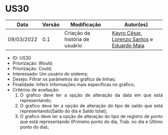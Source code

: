 # US30


|Data | Versão | Modificação | Autor(es)|
| -- | -- | -- | -- |
| 09/03/2022 | 0.1 | Criação da história de usuário | [Kayro César](https://github.com/kayrocesar), [Lorenzo Santos](https://github.com/kayrocesar) e [Eduardo Maia](https://github.com/eduardomr) |


<ul>
<li> ID: US30</li>
<li>Priorização: Would;</li>
<li>Priorização: Could;</li>
<li>Interessado: Um usuário do sistema;</li>
<li>Desejo: Filtrar os parâmetros do gráfico de linhas;</li>
<li>Finalidade: Inferir informações mais específicas no gráfico;</li>
<li align="justify"> Critérios de aceitação:
    <ol>
    <li> O grafico deve ter a opção de alteração da data em que está representando; </li>
    <li> O grafico deve ter a opção de alteração do tipo de saldo que está representando(Saldo do dia e Saldo total); </li>
    <li> O grafico deve ter a opção de alteração do tipo de registro de ponto que está representando (Primeiro ponto do dia, Trab. no dia e Último ponto do dia); </li>
    </ol>
</ul>